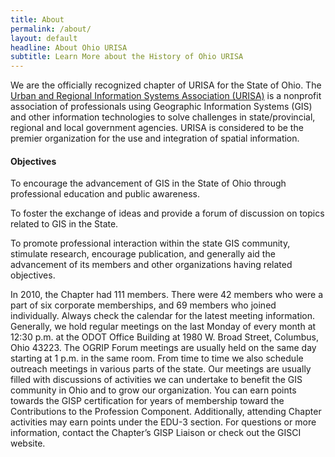 ```yaml
---
title: About
permalink: /about/
layout: default
headline: About Ohio URISA
subtitle: Learn More about the History of Ohio URISA
---
```


<div class="container wow fadeInUp">
  <p>We are the officially recognized chapter of URISA for the State of Ohio. The <a href="http://www.urisa.org/" target="_blank">Urban and Regional Information Systems Association (URISA)</a> is a nonprofit association of professionals using Geographic
  Information Systems (GIS) and other information technologies to solve challenges in state/provincial, regional and local government agencies. URISA is considered to be the premier organization for the use and integration of spatial information.
  </p>
  <div class="card">
    <h4 class="card-header">Objectives</h4>
    <div class="card-block">
      <p class="card-text">
        To encourage the advancement of GIS in the State of Ohio through professional education and public awareness.
      </p>
      <p class="card-text">
        To foster the exchange of ideas and provide a forum of discussion on topics related to GIS in the State.
      </p>
      <p class="card-text">
        To promote professional interaction within the state GIS community, stimulate research, encourage publication, and generally aid the advancement of its members and other organizations having related objectives.
      </p>
    </div>
  </div>
<p>
    In 2010, the Chapter had 111 members. There were 42 members who were a part of six corporate memberships, and 69 members who joined individually. Always check the calendar for the latest meeting information. Generally, we hold regular meetings on the
    last Monday of every month at 12:30 p.m. at the ODOT Office Building at 1980 W. Broad Street, Columbus, Ohio 43223. The OGRIP Forum meetings are usually held on the same day starting at 1 p.m. in the same room. From time to time we also schedule
    outreach meetings in various parts of the state. Our meetings are usually filled with discussions of activities we can undertake to benefit the GIS community in Ohio and to grow our organization. You can earn points towards the GISP certification
    for years of membership toward the Contributions to the Profession Component. Additionally, attending Chapter activities may earn points under the EDU-3 section. For questions or more information, contact the Chapter’s GISP Liaison or check out
    the GISCI website.
  </p>
</div>

